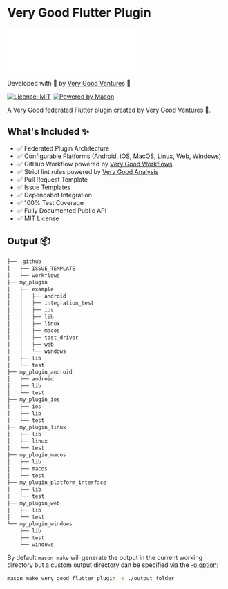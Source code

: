 # Very Good Flutter Plugin

[![Very Good Ventures][logo_white]][very_good_ventures_link]

Developed with 💙 by [Very Good Ventures][very_good_ventures_link] 🦄

[![License: MIT][license_badge]][license_link]
[![Powered by Mason](https://img.shields.io/endpoint?url=https%3A%2F%2Ftinyurl.com%2Fmason-badge)](https://github.com/felangel/mason)

A Very Good federated Flutter plugin created by Very Good Ventures 🦄.

## What's Included ✨

- ✅ Federated Plugin Architecture
- ✅ Configurable Platforms (Android, iOS, MacOS, Linux, Web, Windows)
- ✅ GitHub Workflow powered by [Very Good Workflows][very_good_workflows_link]
- ✅ Strict lint rules powered by [Very Good Analysis][very_good_analysis_link]
- ✅ Pull Request Template
- ✅ Issue Templates
- ✅ Dependabot Integration
- ✅ 100% Test Coverage
- ✅ Fully Documented Public API
- ✅ MIT License

## Output 📦

```
├── .github
│   ├── ISSUE_TEMPLATE
│   └── workflows
├── my_plugin
│   ├── example
│   │   ├── android
│   │   ├── integration_test
│   │   ├── ios
│   │   ├── lib
│   │   ├── linux
│   │   ├── macos
│   │   ├── test_driver
│   │   ├── web
│   │   └── windows
│   ├── lib
│   └── test
├── my_plugin_android
│   ├── android
│   ├── lib
│   └── test
├── my_plugin_ios
│   ├── ios
│   ├── lib
│   └── test
├── my_plugin_linux
│   ├── lib
│   ├── linux
│   └── test
├── my_plugin_macos
│   ├── lib
│   ├── macos
│   └── test
├── my_plugin_platform_interface
│   ├── lib
│   └── test
├── my_plugin_web
│   ├── lib
│   └── test
└── my_plugin_windows
    ├── lib
    ├── test
    └── windows        
```

By default `mason make` will generate the output in the current working directory but a custom output directory can be specified via the [-o option][mason_output_dir]:

```sh
mason make very_good_flutter_plugin -o ./output_folder
```

[mason_output_dir]: https://docs.brickhub.dev/mason-make#-custom-output-directory
[license_badge]: https://img.shields.io/badge/license-MIT-blue.svg
[license_link]: https://opensource.org/licenses/MIT
[logo_white]: https://raw.githubusercontent.com/VGVentures/very_good_brand/main/styles/README/vgv_logo_white.png
[mason_link]: https://github.com/felangel/mason
[very_good_analysis_link]: https://pub.dev/packages/very_good_analysis
[very_good_ventures_link]: https://verygood.ventures
[very_good_workflows_link]: https://github.com/VeryGoodOpenSource/very_good_workflows

